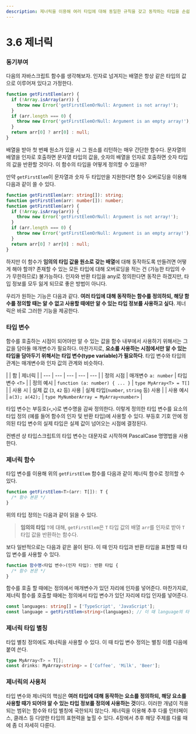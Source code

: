 ```yaml
---
description: 제너릭을 이용해 여러 타입에 대해 동일한 규칙을 갖고 동작하는 타입을 손쉽고 우아하게 정의할 수 있다.
---
```


# 3.6 제너릭

### **동기부여**

다음의 자바스크립트 함수를 생각해보자. 인자로 넘겨지는 배열은 항상 같은 타입의 값으로 이루어져 있다고 가정한다.

```typescript
function getFirstElem(arr) {
  if (!Array.isArray(arr)) {
    throw new Error('getFirstElemOrNull: Argument is not array!');
  }
  if (arr.length === 0) {
    throw new Error('getFirstElemOrNull: Argument is an empty array!');
  } 
  return arr[0] ? arr[0] : null;
}
```

배열을 받아 첫 번째 원소가 있을 시 그 원소를 리턴하는 매우 간단한 함수다. 문자열의 배열을 인자로 호출하면 문자열 타입의 값을, 숫자의 배열을 인자로 호출하면 숫자 타입의 값을 반환할 것이다. 이 함수의 타입을 어떻게 정의할 수 있을까?

만약 `getFirstElem`이 문자열과 숫자 두 타입만을 지원한다면 함수 오버로딩을 이용해 다음과 같이 쓸 수 있다.

```typescript
function getFirstElem(arr: string[]): string;
function getFirstElem(arr: number[]): number;
function getFirstElem(arr) {
  if (!Array.isArray(arr)) {
    throw new Error('getFirstElemOrNull: Argument is not array!');
  }
  if (arr.length === 0) {
    throw new Error('getFirstElemOrNull: Argument is an empty array!');
  } 
  return arr[0] ? arr[0] : null;
}
```

하지만 이 함수가 **임의의 타입 값을 원소로 갖는 배열**에 대해 동작하도록 만들려면 어떻게 해야 할까? 존재할 수 있는 모든 타입에 대해 오버로딩을 적는 건 \(가능한 타입의 수가 무한하므로\) 불가능하다. 인자와 반환 타입을 any로 정의한다면 동작은 하겠지만, 타입 정보를 모두 잃게 되므로 좋은 방법이 아니다. 

우리가 원하는 기능은 다음과 같다. **여러 타입에 대해 동작하는 함수를 정의하되, 해당 함수를 정의할 때는 알 수 없고 사용할 때에만 알 수 있는 타입 정보를 사용하고 싶다.** 제너릭은 바로 그러한 기능을 제공한다.

### **타입 변수**

함수를 호출하는 시점이 되어야만 알 수 있는 값을 함수 내부에서 사용하기 위해서는 그 값을 담아둘 매개변수가 필요하다. 마찬가지로, **요소를 사용하는 시점에서만 알 수 있는 타입을 담아두기 위해서는 타입 변수\(type variable\)가 필요하다**. 타입 변수와 타입의 관계는 매개변수와 인자 값의 관계와 비슷하다.

|  | 함 | 제너릭 |
| --- | --- | --- | --- | --- |
| 정의 시점 | 매개변수 `a: number` | 타입 변수 `<T>` |
| 정의 예시 | `function (a: number) { ... }` | `type MyArray<T> = T[]` |
| 사용 시 | 실제 값 \(`3`, `42` 등\) 사용 | 실제 타입\(`number`, `string` 등\) 사용 |
| 사용 예시 | `a(3); a(42);` | `type MyNumberArray = MyArray<number>` |

타입 변수는 부등호\(`<`,`>`\)로 변수명을 감싸 정의한다. 이렇게 정의한 타입 변수를 요소의 타입 정의 \(예를 들어 함수의 인자 및 반환 타입\)에 사용할 수 있다. 부등호 기호 안에 정의된 타입 변수의 실제 타입은 실제 값이 넘어오는 시점에 결정된다.

컨벤션 상 타입스크립트의 타입 변수는 대문자로 시작하며 PascalCase 명명법을 사용한다.

### **제너릭 함수**

타입 변수를 이용해 위의 `getFirstElem` 함수를 다음과 같이 제너릭 함수로 정의할 수 있다.

```typescript
function getFirstElem<T>(arr: T[]): T {
  /* 함수 본문 */
}
```

위의 타입 정의는 다음과 같이 읽을 수 있다.

> **임의의 타입** `T`에 대해, `getFirstElem`은 `T` 타입 값의 배열 `arr`를 인자로 받아 `T` 타입 값을 반환하는 함수다.

보다 일반적으로는 다음과 같은 꼴이 된다. 이 때 인자 타입과 반환 타입을 표현할 때 타입 변수를 사용할 수 있다.

```typescript
function 함수명<타입 변수>(인자 타입): 반환 타입 {
  /* 함수 본문 */
}
```

함수를 호출 할 때에는 정의에서 매개변수가 있던 자리에 인자를 넣어준다. 마찬가지로, 제너릭 함수를 호출할 때에는 정의에서 타입 변수가 있던 자리에 타입 인자를 넣어준다.

```typescript
const languages: string[] = ['TypeScript', 'JavaScript'];
const language = getFirstElem<string>(languages); // 이 때 language의 타입은 문자열
```

### **제너릭 타입 별칭**

타입 별칭 정의에도 제너릭을 사용할 수 있다. 이 때 타입 변수 정의는 별칭 이름 다음에 붙여 쓴다.

```typescript
type MyArray<T> = T[];
const drinks: MyArray<string> = ['Coffee', 'Milk', 'Beer'];
```

### **제너릭의 사용처**

타입 변수와 제너릭의 핵심은 **여러 타입에 대해 동작하는 요소를 정의하되, 해당 요소를 사용할 때가 되어야 알 수 있는 타입 정보를 정의에 사용하는 것**이다. 이러한 개념이 적용되는 범위는 함수와 타입 별칭에 국한되지 않는다. 제너릭을 이용해 추후 다룰 인터페이스, 클래스 등 다양한 타입의 표현력을 높힐 수 있다. 4장에서 추후 해당 주제를 다룰 때에 좀 더 자세히 다룬다.

